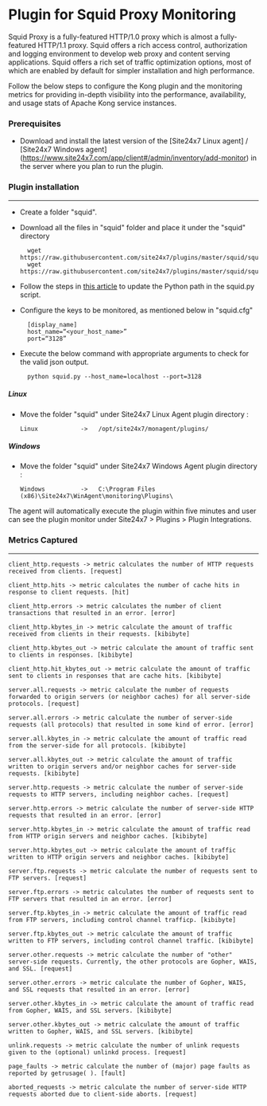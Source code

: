 Plugin for Squid Proxy Monitoring 
==============================================

Squid Proxy is a fully-featured HTTP/1.0 proxy which is almost a fully-featured HTTP/1.1 proxy. Squid offers a rich access control, authorization and logging environment to develop web proxy and content serving applications. Squid offers a rich set of traffic optimization options, most of which are enabled by default for simpler installation and high performance.

Follow the below steps to configure the Kong plugin and the monitoring metrics for providing in-depth visibility into the performance, availability, and usage stats of Apache Kong service instances.

### Prerequisites

- Download and install the latest version of the [Site24x7 Linux agent] / [Site24x7 Windows agent] (https://www.site24x7.com/app/client#/admin/inventory/add-monitor) in the server where you plan to run the plugin. 


### Plugin installation
---

- Create a folder "squid".

- Download all the files in "squid" folder and place it under the "squid" directory

		wget https://raw.githubusercontent.com/site24x7/plugins/master/squid/squid.py
		wget https://raw.githubusercontent.com/site24x7/plugins/master/squid/squid.cfg

- Follow the steps in [this article](https://support.site24x7.com/portal/en/kb/articles/updating-python-path-in-a-plugin-script-for-linux-servers) to update the Python path in the squid.py script.
	
- Configure the keys to be monitored, as mentioned below in "squid.cfg"

		[display_name]
		host_name=“<your_host_name>”
		port=“3128”

- Execute the below command with appropriate arguments to check for the valid json output.  

		python squid.py --host_name=localhost --port=3128

##### Linux 

- Move the folder "squid" under Site24x7 Linux Agent plugin directory : 

      Linux            ->   /opt/site24x7/monagent/plugins/

##### Windows 

- Move the folder "squid" under Site24x7 Windows Agent plugin directory : 

      Windows          ->   C:\Program Files (x86)\Site24x7\WinAgent\monitoring\Plugins\
      
The agent will automatically execute the plugin within five minutes and user can see the plugin monitor under Site24x7 > Plugins > Plugin Integrations.

### Metrics Captured
---
	client_http.requests -> metric calculates the number of HTTP requests received from clients. [request]

	client_http.hits -> metric calculates the number of cache hits in response to client requests. [hit]

	client_http.errors -> metric calculates the number of client transactions that resulted in an error. [error]

	client_http.kbytes_in -> metric calculate the amount of traffic received from clients in their requests. [kibibyte]

	client_http.kbytes_out -> metric calculate the amount of traffic sent to clients in responses. [kibibyte]

	client_http.hit_kbytes_out -> metric calculate the amount of traffic sent to clients in responses that are cache hits. [kibibyte]

	server.all.requests -> metric calculate the number of requests forwarded to origin servers (or neighbor caches) for all server-side protocols. [request]
	
	server.all.errors -> metric calculate the number of server-side requests (all protocols) that resulted in some kind of error. [error]

	server.all.kbytes_in -> metric calculate the amount of traffic read from the server-side for all protocols. [kibibyte]

	server.all.kbytes_out -> metric calculate the amount of traffic written to origin servers and/or neighbor caches for server-side requests. [kibibyte]

	server.http.requests -> metric calculate the number of server-side requests to HTTP servers, including neighbor caches. [request]

	server.http.errors -> metric calculate the number of server-side HTTP requests that resulted in an error. [error]

	server.http.kbytes_in -> metric calculate the amount of traffic read from HTTP origin servers and neighbor caches. [kibibyte]

	server.http.kbytes_out -> metric calculate the amount of traffic written to HTTP origin servers and neighbor caches. [kibibyte]

	server.ftp.requests -> metric calculate the number of requests sent to FTP servers. [request]		

	server.ftp.errors -> metric calculates the number of requests sent to FTP servers that resulted in an error. [error]

	server.ftp.kbytes_in -> metric calculate the amount of traffic read from FTP servers, including control channel trafficp. [kibibyte]

	server.ftp.kbytes_out -> metric calculate the amount of traffic written to FTP servers, including control channel traffic. [kibibyte]

	server.other.requests -> metric calculate the number of "other" server-side requests. Currently, the other protocols are Gopher, WAIS, and SSL. [request]

	server.other.errors -> metric calculate the number of Gopher, WAIS, and SSL requests that resulted in an error. [error]
	
	server.other.kbytes_in -> metric calculate the amount of traffic read from Gopher, WAIS, and SSL servers. [kibibyte]

	server.other.kbytes_out -> metric calculate the amount of traffic written to Gopher, WAIS, and SSL servers. [kibibyte]

	unlink.requests -> metric calculate the number of unlink requests given to the (optional) unlinkd process. [request]

	page_faults -> metric calculate the number of (major) page faults as reported by getrusage( ). [fault]

	aborted_requests -> metric calculate the number of server-side HTTP requests aborted due to client-side aborts. [request]
